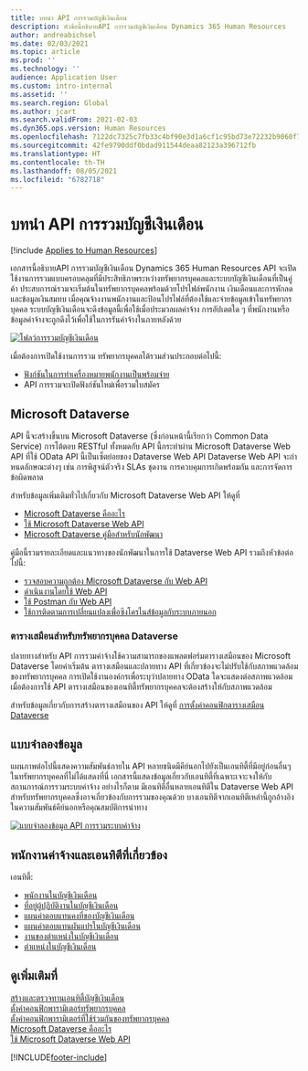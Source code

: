 ```yaml
---
title: บทนำ API การรวมบัญชีเงินเดือน
description: หัวข้อนี้อธิบายAPI การรวมบัญชีเงินเดือน Dynamics 365 Human Resources
author: andreabichsel
ms.date: 02/03/2021
ms.topic: article
ms.prod: ''
ms.technology: ''
audience: Application User
ms.custom: intro-internal
ms.assetid: ''
ms.search.region: Global
ms.author: jcart
ms.search.validFrom: 2021-02-03
ms.dyn365.ops.version: Human Resources
ms.openlocfilehash: 7122dc7325c7fb33c4bf90e3d1a6cf1c95bd73e72232b9060f7cc04899223765
ms.sourcegitcommit: 42fe9790ddf0bdad911544deaa82123a396712fb
ms.translationtype: HT
ms.contentlocale: th-TH
ms.lasthandoff: 08/05/2021
ms.locfileid: "6782718"
---
```

# <a name="payroll-integration-api-introduction"></a>บทนำ API การรวมบัญชีเงินเดือน

[!include [Applies to Human Resources](../includes/applies-to-hr.md)]

เอกสารนี้อธิบายAPI การรวมบัญชีเงินเดือน Dynamics 365 Human Resources API จะเปิดใช้งานการรวมแบบครอบคลุมที่มีประสิทธิภาพระหว่างทรัพยากรบุคคลและระบบบัญชีเงินเดือนที่เป็นคู่ค้า ประสบการณ์รวมจะเริ่มต้นในทรัพยากรบุคคลพร้อมด้วยโปรไฟล์พนักงาน เงินเดือนและการหักลด และข้อมูลเงินสมทบ เมื่อคุณจ้างงานพนักงานและป้อนโปรไฟล์ที่ต้องใช้และจ่ายข้อมูลเข้าในทรัพยากรบุคคล ระบบบัญชีเงินเดือนจะดึงข้อมูลนี้เพื่อใช้เมื่อประมวลผลค่าจ้าง การอัปเดตใด ๆ ที่พนักงานหรือข้อมูลค่าจ้างจะถูกดึงไว้เพื่อใช้ในการรันค่าจ้างในภายหลังด้วย

[![โฟลว์การรวมบัญชีเงินเดือน](media/hr-admin-integration-payroll-api-introduction-flow.png)](media/hr-admin-integration-payroll-api-introduction-flow-2.png#lightbox)

เมื่อต้องการเปิดใช้งานการรวม ทรัพยากรบุคคลได้รวมส่วนประกอบต่อไปนี้:

- [ฟังก์ชันในการทำเครื่องหมายพนักงานเป็นพร้อมจ่าย](hr-compensation-payroll.md)
- API การรวมจะเปิดฟังก์ชันใหม่เพื่อรวมใบสมัคร

## <a name="microsoft-dataverse"></a>Microsoft Dataverse

API นี้จะสร้างขึ้นบน Microsoft Dataverse (ซึ่งก่อนหน้านี้เรียกว่า Common Data Service) การโต้ตอบ RESTful ทั้งหมดกับ API นี้กระทำผ่าน Microsoft Dataverse Web API ที่ใช้ OData API นี้เป็นเซ็ตย่อยของ Dataverse Web API Dataverse Web API จะกําหนดลักษณะต่างๆ เช่น การพิสูจน์ตัวจริง SLAs ชุดงาน การควบคุมการเกิดพร้อมกัน และการจัดการข้อผิดพลาด

สำหรับข้อมูลเพิ่มเติมทั่วไปเกี่ยวกับ Microsoft Dataverse Web API ให้ดูที่

- [Microsoft Dataverse คืออะไร](/powerapps/maker/data-platform/data-platform-intro)
- [ใช้ Microsoft Dataverse Web API](/powerapps/developer/data-platform/webapi/overview)
- [Microsoft Dataverse คู่มือสำหรับนักพัฒนา](/powerapps/developer/data-platform)

คู่มือนี้รวมรายละเอียดและแนวทางของนักพัฒนาในการใช้ Dataverse Web API รวมถึงหัวข้อต่อไปนี้:

- [รวจสอบความถูกต้อง Microsoft Dataverse กับ Web API](/powerapps/developer/data-platform/webapi/authenticate-web-api)
- [ดําเนินงานโดยใช้ Web API](/powerapps/developer/data-platform/webapi/perform-operations-web-api)
- [ใช้ Postman กับ Web API](/powerapps/developer/data-platform/webapi/use-postman-web-api)
- [ใช้การติดตามการเปลี่ยนแปลงเพื่อซิงโครไนส์ข้อมูลกับระบบภายนอก](/powerapps/developer/data-platform/use-change-tracking-synchronize-data-external-systems)

### <a name="virtual-tables-for-human-resources-in-dataverse"></a>ตารางเสมือนสำหรับทรัพยากรบุคคล Dataverse

ปลายทางสำหรับ API การรวมค่าจ้างใช้ความสามารถของแพลตฟอร์มตารางเสมือนของ Microsoft Dataverse โดยค่าเริ่มต้น ตารางเสมือนและปลายทาง API ที่เกี่ยวข้องจะไม่ปรับใช้กับสภาพแวดล้อมของทรัพยากรบุคคล การเปิดใช้งานองค์กรเพื่อระบุว่าปลายทาง OData ใดจะแสดงต่อสภาพแวดล้อม เมื่อต้องการใช้ API ตารางเสมือนของเอนทิตี้ทรัพยากรบุคคลจะต้องสร้างให้กับสภาพแวดล้อม

สำหรับข้อมูลเกี่ยวกับการสร้างตารางเสมือนของ API ให้ดูที่ [การตั้งค่าคอนฟิกตารางเสมือน Dataverse](./hr-admin-integration-common-data-service-virtual-entities.md)

## <a name="data-model"></a>แบบจำลองข้อมูล

แผนภาพต่อไปนี้แสดงความสัมพันธ์ภายใน API หลายชนิดมีคีย์นอกไปยังเป็นเอนทิตี้ที่มีอยู่ก่อนอื่นๆในทรัพยากรบุคคลที่ไม่ได้แสดงที่นี่ เอกสารนี้แสดงข้อมูลเกี่ยวกับเอนทิตี้ที่เฉพาะเจาะจงให้กับสถานการณ์การรวมระบบค่าจ้าง อย่างไรก็ตาม มีเอนทิตีอื่นหลายเอนทิตีใน Dataverse Web API สำหรับทรัพยากรบุคคลซึ่งอาจเกี่ยวข้องกับการรวมของคุณด้วย บางเอนทิตีจากเอนทิตีเหล่านี้ถูกอ้างอิงในความสัมพันธ์คีย์นอกหรือคุณสมบัติการนําทาง

[![แบบจำลองข้อมูล API การรวมระบบค่าจ้าง](media/hr-admin-payroll-api-data-model.png)](media/hr-admin-payroll-api-data-model.png#lightbox)

## <a name="payroll-employee-and-related-entities"></a>พนักงานค่าจ้างและเอนทิตีที่เกี่ยวข้อง

เอนทิตี้:

- [พนักงานในบัญชีเงินเดือน](hr-admin-integration-payroll-api-payroll-employee.md)
- [ที่อยู่ผู้ปฏิบัติงานในบัญชีเงินเดือน](hr-admin-integration-payroll-api-payroll-worker-address.md)
- [แผนค่าตอบแทนคงที่ของบัญชีเงินเดือน](hr-admin-integration-payroll-api-payroll-fixed-compensation-plan.md)
- [แผนค่าตอบแทนผันแปรในบัญชีเงินเดือน](hr-admin-integration-payroll-api-payroll-variable-compensation-plan.md)
- [งานของตําแหน่งในบัญชีเงินเดือน](hr-admin-integration-payroll-api-payroll-position-job.md)
- [ตําแหน่งในบัญชีเงินเดือน](hr-admin-integration-payroll-api-payroll-position.md)

## <a name="see-also"></a>ดูเพิ่มเติมที่

[สร้างและตรวจทานเอนทิตี้บัญชีเงินเดือน](hr-admin-integration-payroll-api-generate-review-entities.md)<br>
[ตั้งค่าคอนฟิกพารามิเตอร์ทรัพยากรบุคคล](hr-setup-parameters.md)<br>
[ตั้งค่าคอนฟิกพารามิเตอร์ที่ใช้ร่วมกันของทรัพยากรบุคคล](hr-setup-shared-parameters.md)<br>
[Microsoft Dataverse คืออะไร](/powerapps/maker/data-platform/data-platform-intro)<br>
[ใช้ Microsoft Dataverse Web API](/powerapps/developer/data-platform/webapi/overview)<br>

[!INCLUDE[footer-include](../includes/footer-banner.md)]
